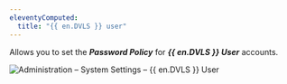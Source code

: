 ```yaml
---
eleventyComputed:
  title: "{{ en.DVLS }} user"
---
```

Allows you to set the ***Password Policy*** for ***{{ en.DVLS }} User*** accounts.

![Administration – System Settings – {{ en.DVLS }} User](https://cdnweb.devolutions.net/docs/docs_en_server_ServerOp8075.png)
